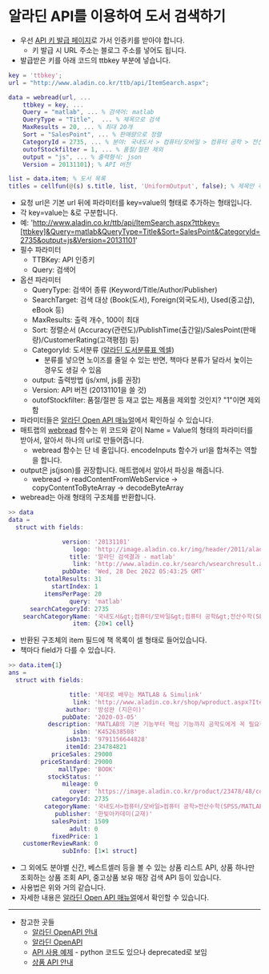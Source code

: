 # 알라딘 API를 이용하여 도서 검색하기

* 우선 [API 키 발급 페이지](https://www.aladin.co.kr/ttb/wblog_manage.aspx)로 가서 인증키를 받아야 합니다.
  * 키 발급 시 URL 주소는 블로그 주소를 넣어도 됩니다.
* 발급받은 키를 아래 코드의 ttbkey 부분에 넣습니다.

```matlab
key = 'ttbkey';
url = "http://www.aladin.co.kr/ttb/api/ItemSearch.aspx";

data = webread(url, ...
    ttbkey = key, ...
    Query = "matlab", ... % 검색어: matlab
    QueryType = "Title",  ... % 제목으로 검색
    MaxResults = 20, ... % 최대 20개
    Sort = "SalesPoint", ... % 판매량으로 정렬
    CategoryId = 2735, ... % 분야: 국내도서 > 컴퓨터/모바일 > 컴퓨터 공학 > 전산수학(SPSS/MATLAB)
    outofStockfilter = 1, ... % 품절/절판 제외
    output = "js", ... % 출력형식: json
    Version = 20131101); % API 버전

list = data.item; % 도서 목록
titles = cellfun(@(s) s.title, list, 'UniformOutput', false); % 제목만 추출
```

* 요청 url은 기본 url 뒤에 파라미터를 key=value의 형태로 추가하는 형태입니다.
* 각 key=value는 &로 구분합니다.
* 예:     'http://www.aladin.co.kr/ttb/api/ItemSearch.aspx?ttbkey=[ttbkey]&Query=matlab&QueryType=Title&Sort=SalesPoint&CategoryId=2735&output=js&Version=20131101'
* 필수 파라미터
  * TTBKey: API 인증키
  * Query: 검색어
* 옵션 파라미터
  * QueryType: 검색어 종류 (Keyword/Title/Author/Publisher)
  * SearchTarget: 검색 대상 (Book(도서), Foreign(외국도서), Used(중고샵), eBook 등)
  * MaxResults: 출력 개수, 100이 최대
  * Sort: 정렬순서 (Accuracy(관련도)/PublishTime(출간일)/SalesPoint(판매량)/CustomerRating(고객평점) 등)
  * CategoryId: 도서분류 ([알라딘 도서분류표 엑셀](https://image.aladin.co.kr/img/files/aladin_Category_CID_20210927.xls))
    * 분류를 넣으면 노이즈를 줄일 수 있는 반면, 책마다 분류가 달라서 놏이는 경우도 생길 수 있음
  * output: 출력방법 (js/xml, js를 권장)
  * Version: API 버전 (20131101을 쓸 것)
  * outofStockfilter: 품절/절판 등 재고 없는 제품을 제외할 것인지? "1"이면 제외함
* 파라미터들은 [알라딘 Open API 매뉴얼](https://docs.google.com/document/d/1mX-WxuoGs8Hy-QalhHcvuV17n50uGI2Sg_GHofgiePE/edit)에서 확인하실 수 있습니다.
* 매트랩의 [webread](https://www.mathworks.com/help/matlab/ref/webread.html) 함수는 위 코드와 같이 Name = Value의 형태의 파라미터를 받아서, 알아서 하나의 url로 만들어줍니다.
  * webread 함수는 단 네 줄입니다. encodeInputs 함수가 url을 합쳐주는 역할을 합니다.
* output은 js(json)를 권장합니다. 매트랩에서 알아서 파싱을 해줍니다.
  * webread -> readContentFromWebService -> copyContentToByteArray -> decodeByteArray
* webread는 아래 형태의 구조체를 반환합니다.

```matlab
>> data
data = 
  struct with fields:

               version: '20131101'
                  logo: 'http://image.aladin.co.kr/img/header/2011/aladin_logo_new.gif'
                 title: '알라딘 검색결과 - matlab'
                  link: 'http://www.aladin.co.kr/search/wsearchresult.aspx?KeyTitle=matlab&amp;SearchTarget=book&amp;partner=openAPI'
               pubDate: 'Wed, 28 Dec 2022 05:43:25 GMT'
          totalResults: 31
            startIndex: 1
          itemsPerPage: 20
                 query: 'matlab'
      searchCategoryId: 2735
    searchCategoryName: '국내도서&gt;컴퓨터/모바일&gt;컴퓨터 공학&gt;전산수학(SPSS/MATLAB)'
                  item: {20×1 cell}
```

* 반환된 구조체의 item 필드에 책 목록이 셀 형태로 들어있습니다.
* 책마다 field가 다를 수 있습니다.

```matlab
>> data.item{1}
ans = 
  struct with fields:

                 title: '제대로 배우는 MATLAB & Simulink'
                  link: 'http://www.aladin.co.kr/shop/wproduct.aspx?ItemId=234784821&amp;partner=openAPI&amp;start=api'
                author: '방성완 (지은이)'
               pubDate: '2020-03-05'
           description: 'MATLAB의 기본 기능부터 핵심 기능까지 공학도에게 꼭 필요한 내용을 설명한 후 이를 전공 예제에 차근차근 적용할 수 있도록 구성된 책이다. 또한 Simulink까지 범위를 확장하여 주요 블록들의 기능을 소개한 후 이를 다시 전공 예제에 접목하여 설계할 수 있다.'
                  isbn: 'K452638508'
                isbn13: '9791156644828'
                itemId: 234784821
            priceSales: 29000
         priceStandard: 29000
              mallType: 'BOOK'
           stockStatus: ''
               mileage: 0
                 cover: 'https://image.aladin.co.kr/product/23478/48/coversum/k452638508_1.jpg'
            categoryId: 2735
          categoryName: '국내도서>컴퓨터/모바일>컴퓨터 공학>전산수학(SPSS/MATLAB)'
             publisher: '한빛아카데미(교재)'
            salesPoint: 1509
                 adult: 0
            fixedPrice: 1
    customerReviewRank: 0
               subInfo: [1×1 struct]
```

* 그 외에도 분야별 신간, 베스트셀러 등을 볼 수 있는 상품 리스트 API, 상품 하나만 조회하는 상품 조회 API, 중고상품 보유 매장 검색 API 등이 있습니다.
* 사용법은 위와 거의 같습니다.
* 자세한 내용은 [알라딘 Open API 매뉴얼](https://docs.google.com/document/d/1mX-WxuoGs8Hy-QalhHcvuV17n50uGI2Sg_GHofgiePE/edit)에서 확인할 수 있습니다.

---

* 참고한 곳들
  * [알라딘 OpenAPI 안내](https://www.aladin.co.kr/ttb/apiguide.aspx?Version=20131101)
  * [알라딘 OpenAPI](https://blog.aladin.co.kr/openapi/6695306)
  * [API 사용 예제](https://blog.aladin.co.kr/openapi/5353301) - python 코드도 있으나 deprecated로 보임
  * [상품 API 안내](https://blog.aladin.co.kr/openapi/category/29154402?communitytype=mypaper)
